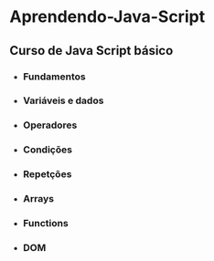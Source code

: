 # Aprendendo-Java-Script
 <h2>Curso de Java Script básico</h2>

- <h3>Fundamentos</h3>
- <h3>Variáveis e dados</h3>
- <h3>Operadores</h3>
- <h3>Condições</h3>
- <h3>Repetções</h3>
- <h3>Arrays</h3>
- <h3>Functions</h3>
- <h3>DOM</h3>
